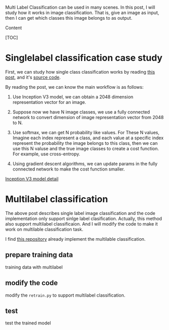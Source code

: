 Multi Label Classification can be used in many scenes. In this post, I will study how it works in image classification. That is, give an image as input, then I can get which classes this image belongs to as output.

Content

[TOC]

# Singlelabel classification case study

First, we can study how single class classification works by reading [this post](https://github.com/tensorflow/tensorflow/blob/master/tensorflow/docs_src/tutorials/image_retraining.md#how-to-retrain-inceptions-final-layer-for-new-categories), and it's [source code](https://github.com/tensorflow/tensorflow/blob/master/tensorflow/examples/image_retraining/retrain.py).

By reading the post, we can know the main workflow is as follows:


1. Use Inception V3 model, we can obtain a 2048 dimension representation vector for an image.

1. Suppose now we have N image classes, we use a fully connected network to convert dimension of image representation vector from 2048 to N.

1. Use softmax, we can get N probability like values. For These N values, Imagine each index represent a class, and each value at a specific index represent the probability the image belongs to this class, then we can use this N valuse and the true image classes to create a cost function. For example, use cross-entropy.

1. Using gradient descent algorithms, we can update params in the fully connected network to make the cost function smaller.


[Inception V3 model detail](http://www.cs.unc.edu/~wliu/papers/GoogLeNet.pdf)


# Multilabel classification
The above post describes single label image classification and the code implementation only support sinlge label clasification. Actually, this method also support multilabel classificaion. And I will modify the code to make it work on multilable classification task.

I find [this repository](https://github.com/BartyzalRadek/Multi-label-Inception-net/blob/master/retrain.py) already implement the multilable classification.


## prepare training data
training data with multilabel

## modify the code
modify the `retrain.py` to support multilabel classification.

## test
test the trained model
